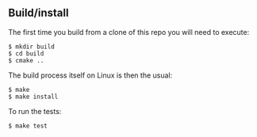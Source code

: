 ## Build/install

The first time you build from a clone of this repo you will need to execute:
```
$ mkdir build
$ cd build
$ cmake ..
```

The build process itself on Linux is then the usual:
```
$ make
$ make install
```

To run the tests:
```
$ make test
```
